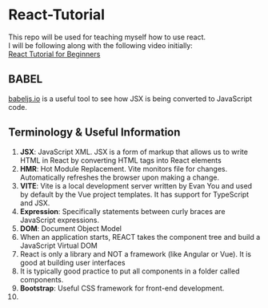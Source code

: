 # React-Tutorial

This repo will be used for teaching myself how to use react.  
I will be following along with the following video initially:  
[React Tutorial for Beginners](https://www.youtube.com/watch?v=SqcY0GlETPk)

## BABEL
[babeljs.io](https://babeljs.io/repl) is a useful tool to see how JSX is being converted to JavaScript code.

## Terminology & Useful Information
1. **JSX**: JavaScript XML. JSX is a form of markup that allows us to write HTML in React by converting HTML tags into React elements
2. **HMR**: Hot Module Replacement. Vite monitors file for changes. Automatically refreshes the browser upon making a change.
3. **VITE**: Vite is a local development server written by Evan You and used by default by the Vue project templates. It has support for TypeScript and JSX.
4. **Expression**: Specifically statements between curly braces are JavaScript expressions.
5. **DOM**: Document Object Model
6. When an application starts, REACT takes the component tree and build a JavaScript Virtual DOM
7. React is only a library and NOT a framework (like Angular or Vue). It is good at building user interfaces
8. It is typically good practice to put all components in a folder called components.
9. **Bootstrap**: Useful CSS framework for front-end development.
10. 
